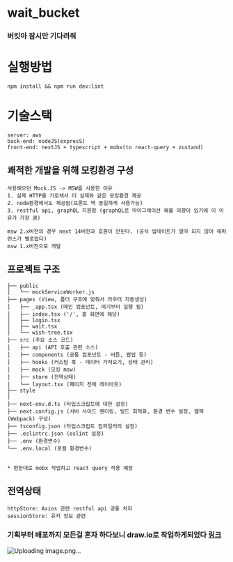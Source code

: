 # wait_bucket
### 버킷아 잠시만 기다려줘

# 실행방법
~~~
npm install && npm run dev:lint
~~~

# 기술스택
~~~
server: aws
back-end: nodeJS(expresS)
front-end: nextJS + typescript + mobx(to react-query + zustand) 
~~~

## 쾌적한 개발을 위해 모킹환경 구성
~~~
사용해오던 Mock.JS -> MSW를 사용한 이유
1. 실제 HTTP를 가로채서 더 실제와 같은 모킹환경 제공
2. node환경에서도 제공됨(프론트 백 동일하게 사용가능)
3. restful api, graphQL 지원함 (graphQL로 마이그레이션 해볼 의향이 있기에 이 이유가 가장 큼)

msw 2.x버전의 경우 next 14버전과 호환이 안된다. (공식 업데이트가 얼마 되지 않아 레퍼런스가 별로없다)
msw 1.x버전으로 개발
~~~

## 프로젝트 구조 
~~~
├── public
│   └── mockServiceWorker.js
├── pages (View, 폴더 구조에 맞춰서 라우터 자동생성)
│   ├── _app.tsx (메인 컴포넌트, 여기부터 실행 됨) 
│   ├── index.tsx ('/', 홈 화면에 해당)
│   ├── login.tsx
│   ├── wait.tsx
│   └── wish-tree.tsx 
├── src (주요 소스 코드)
│   ├── api (API 호출 관련 소스)
│   ├── components (공통 컴포넌트 - 버튼, 팝업 등)
│   ├── hooks (커스텀 훅 - 데이터 가져오기, 상태 관리)
│   ├── mock (모킹 msw)
│   ├── store (전역상태)
│   └── layout.tsx (페이지 전체 레이아웃)
├── style
│
├── next-env.d.ts (타입스크립트에 대한 설정)
├── next.config.js (서버 사이드 렌더링, 빌드 최적화, 환경 변수 설정, 웹팩(Webpack) 구성)
├── tsconfig.json (타입스크립트 컴파일러의 설정)
├── .eslintrc.json (eslint 설정)
├── .env (환경변수)
└── .env.local (로컬 환경변수)


* 편한대로 mobx 작업하고 react query 적용 예정
~~~

## 전역상태
~~~
httpStore: Axios 관련 restful api 공통 처리
sessionStore: 유저 정보 관련
~~~

### 기획부터 배포까지 모든걸 혼자 하다보니 draw.io로 작업하게되었다 [링크](https://app.diagrams.net/#G1gHRkVQwIO7IyHXJN_y9W7Tt8stH0KK6O)
![Uploading image.png…]()

